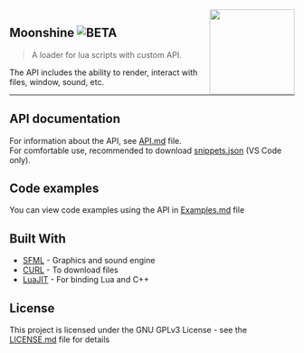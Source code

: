 <img src="resources/icon.ico" align="right" width="150" />

## Moonshine ![BETA](https://img.shields.io/static/v1?label=stage&message=beta&color=orange)
> A loader for lua scripts with custom API.

The API includes the ability to render, interact with files, window, sound, etc.

---

## API documentation
For information about the API, see [API.md](API.md) file.  
For comfortable use, recommended to download [snippets.json](snippets.json) (VS Code only).

## Code examples
You can view code examples using the API in [Examples.md](Examples.md) file

## Built With
- [SFML](https://www.sfml-dev.org) - Graphics and sound engine
- [CURL](https://curl.se) - To download files
- [LuaJIT](https://luajit.org) - For binding Lua and C++

## License
This project is licensed under the GNU GPLv3 License - see the [LICENSE.md](LICENSE.md) file for details
